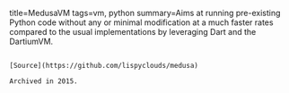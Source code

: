 title=MedusaVM
tags=vm, python
summary=Aims at running pre-existing Python code without any or minimal modification at a much faster rates compared to the usual implementations by leveraging Dart and the DartiumVM.
~~~~~~

[Source](https://github.com/lispyclouds/medusa)

Archived in 2015.
